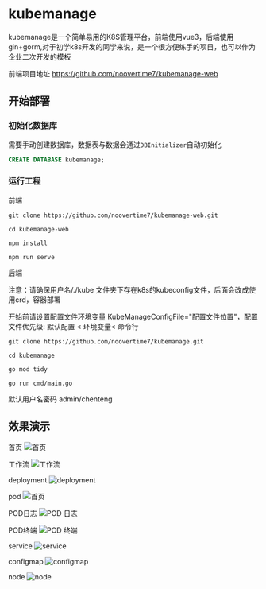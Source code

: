 # kubemanage
kubemanage是一个简单易用的K8S管理平台，前端使用vue3，后端使用gin+gorm,对于初学k8s开发的同学来说，是一个很方便练手的项目，也可以作为企业二次开发的模板

前端项目地址 https://github.com/noovertime7/kubemanage-web

## 开始部署
### 初始化数据库
需要手动创建数据库，数据表与数据会通过`DBInitializer`自动初始化

```sql
CREATE DATABASE kubemanage;
```

### 运行工程

前端

```shell
git clone https://github.com/noovertime7/kubemanage-web.git

cd kubemanage-web

npm install 

npm run serve
```
后端

注意：请确保用户名/./kube  文件夹下存在k8s的kubeconfig文件，后面会改成使用crd，容器部署

开始前请设置配置文件环境变量 KubeManageConfigFile="配置文件位置"，配置文件优先级: 默认配置 < 环境变量< 命令行

```
git clone https://github.com/noovertime7/kubemanage.git

cd kubemanage

go mod tidy 

go run cmd/main.go
```
默认用户名密码 admin/chenteng

## 效果演示
首页
![首页](https://github.com/noovertime7/kubemanage/blob/master/img/dashboard.jpg?raw=true)

工作流
![工作流](https://github.com/noovertime7/kubemanage/blob/master/img/wordflow.jpg?raw=true)

deployment
![deployment](https://github.com/noovertime7/kubemanage/blob/master/img/deployment.jpg?raw=true)

pod
![首页](https://github.com/noovertime7/kubemanage/blob/master/img/pod.jpg?raw=true)

POD日志
![POD 日志](https://github.com/noovertime7/kubemanage/blob/master/img/pod_log.jpg?raw=true)

POD终端
![POD 终端](https://github.com/noovertime7/kubemanage/blob/master/img/pod_ter.jpg?raw=true)

service
![service](https://github.com/noovertime7/kubemanage/blob/master/img/service.jpg?raw=true)

configmap
![configmap](https://github.com/noovertime7/kubemanage/blob/master/img/cm_detail.jpg?raw=true)

node
![node](https://github.com/noovertime7/kubemanage/blob/master/img/node.jpg?raw=true)
